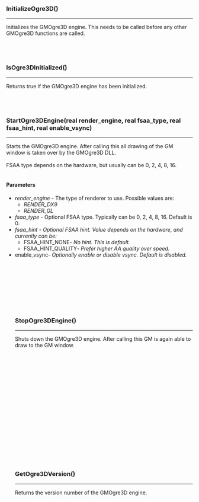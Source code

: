 <br>
<h3>InitializeOgre3D()</h3>
<hr />
Initializes the GMOgre3D engine.  This needs to be called before any other GMOgre3D functions are called.<br>
<br>
<br>
<br>
<h3>IsOgre3DInitialized()</h3>
<hr />
Returns true if the GMOgre3D engine has been initialized.<br>
<br>
<br>
<br>
<h3>StartOgre3DEngine(real render_engine, real fsaa_type, real fsaa_hint, real enable_vsync)</h3>
<hr />
Starts the GMOgre3D engine.  After calling this all drawing of the GM window is taken over by the GMOgre3D DLL.<br>
<br>
FSAA type depends on the hardware, but usually can be 0, 2, 4, 8, 16.<br>
<br>
<h4>Parameters</h4>
<ul><li><i>render_engine</i> - The type of renderer to use. Possible values are:<br>
<ul><li><i>RENDER_DX9</i>
</li><li><i>RENDER_GL</i>
</li></ul></li><li><i>fsaa_type</i> - Optional FSAA type. Typically can be 0, 2, 4, 8, 16. Default is 0.<br>
</li><li><i>fsaa_hint - Optional FSAA hint. Value depends on the hardware, and currently can be:<br>
<ul><li></i>FSAA_HINT_NONE<i>- No hint. This is default.<br>
</li><li></i>FSAA_HINT_QUALITY<i>- Prefer higher AA quality over speed.<br>
</li></ul></li><li></i>enable_vsync<i>- Optionally enable or disable vsync. Default is disabled.<br></i>

<BR>

<br>
<br>
<br>
<BR><br>
<br>
<br>
<h3>StopOgre3DEngine()</h3>
<hr />
Shuts down the GMOgre3D engine.  After calling this GM is again able to draw to the GM window.<br>
<br>
<br>
<BR><br>
<br>
<br>
<br>
<br>
<BR><br>
<br>
<br>
<br>
<br>
<BR><br>
<br>
<br>
<h3>GetOgre3DVersion()</h3>
<hr />
Returns the version number of the GMOgre3D engine.<br>
<br>
<br>
<BR><br>
<br>
<br>
<br>
<br>
<BR><br>
<br>
